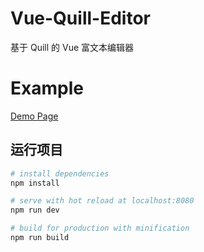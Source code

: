 # Vue-Quill-Editor

基于 Quill 的 Vue 富文本编辑器

# Example
[Demo Page]()

## 运行项目

``` bash
# install dependencies
npm install

# serve with hot reload at localhost:8080
npm run dev

# build for production with minification
npm run build
```
